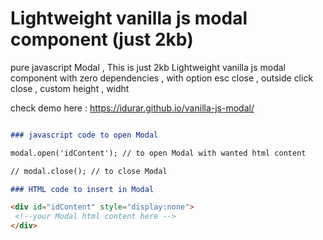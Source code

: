 # Lightweight vanilla js modal component (just 2kb)

pure javascript Modal , This is just 2kb Lightweight vanilla js modal component with zero dependencies , with option esc close , outside click close , custom height , widht

check demo here : https://idurar.github.io/vanilla-js-modal/

```markdown

### javascript code to open Modal 

modal.open('idContent'); // to open Modal with wanted html content

// modal.close(); // to close Modal

### HTML code to insert in Modal 

<div id="idContent" style="display:none">
 <!--your Modal html content here -->
</div>

```


